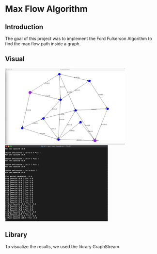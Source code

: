 # __Max Flow Algorithm__

## Introduction

The goal of this project was to implement the Ford Fulkerson Algorithm to find the max flow path inside a graph.

## Visual

<img src="Graph.png" Height=250><img src="Execution.png" Height=250>

## Library

To visualize the results, we used the library GraphStream.
